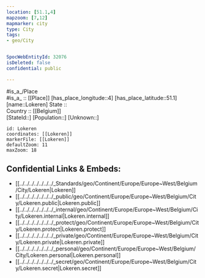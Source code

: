 ```yaml
---
location: [51.1,4] 
mapzoom: [7,12] 
mapmarker: city 
type: City
tags:
- geo/City


SpocWebEntityId: 32076
isDeleted: false
confidential: public

---
```

#is_a_/Place  
#is_a_ :: [[Place]] 
[has_place_longitude::4] 
[has_place_latitude::51.1] 
[name::Lokeren] 
State ::  
Country :: [[Belgium]]  
[StateId::] 
[Population::] 
[Unknown::] 


```leaflet
id: Lokeren
coordinates: [[Lokeren]] 
markerFile: [[Lokeren]] 
defaultZoom: 11 
maxZoom: 18
```


## Confidential Links & Embeds: 
- [[../../../../../../../_Standards/geo/Continent/Europe/Europe~West/Belgium/City/Lokeren|Lokeren]] 
- [[../../../../../../../_public/geo/Continent/Europe/Europe~West/Belgium/City/Lokeren.public|Lokeren.public]] 
- [[../../../../../../../_internal/geo/Continent/Europe/Europe~West/Belgium/City/Lokeren.internal|Lokeren.internal]] 
- [[../../../../../../../_protect/geo/Continent/Europe/Europe~West/Belgium/City/Lokeren.protect|Lokeren.protect]] 
- [[../../../../../../../_private/geo/Continent/Europe/Europe~West/Belgium/City/Lokeren.private|Lokeren.private]] 
- [[../../../../../../../_personal/geo/Continent/Europe/Europe~West/Belgium/City/Lokeren.personal|Lokeren.personal]] 
- [[../../../../../../../_secret/geo/Continent/Europe/Europe~West/Belgium/City/Lokeren.secret|Lokeren.secret]] 
